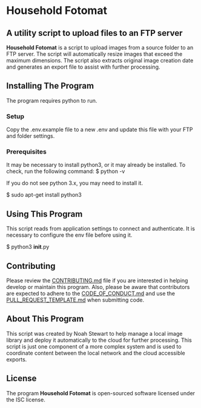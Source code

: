 # Household Fotomat

## A utility script to upload files to an FTP server

**Household Fotomat** is a script to upload images from a source folder to an FTP server. The script will automatically resize images that exceed the maximum dimensions. The script also extracts original image creation date and generates an export file to assist with further processing.

## Installing The Program

The program requires python to run.

### Setup

Copy the .env.example file to a new .env and update this file with your FTP and folder settings.

### Prerequisites

It may be necessary to install python3, or it may already be installed. To check, run the following command:
$ python -v

If you do not see python 3.x, you may need to install it.

$ sudo apt-get install python3

## Using This Program

This script reads from application settings to connect and authenticate. It is necessary to configure the env file before using it.

$ python3 __init__.py

## Contributing

Please review the [CONTRIBUTING.md](CONTRIBUTING.md) file if you are interested in helping develop or 
maintain this program. Also, please be aware that contributors are expected to adhere to the 
[CODE_OF_CONDUCT.md](CODE_OF_CONDUCT.md) and use the [PULL_REQUEST_TEMPLATE.md](PULL_REQUEST_TEMPLATE.md) 
when submitting code.

## About This Program

This script was created by Noah Stewart to help manage a local image library and deploy it automatically to the cloud for further processing. This script is just one component of a more complex system and is used to coordinate content between the local network and the cloud accessible exports.

## License

The program **Household Fotomat** is open-sourced software licensed under the ISC license.
